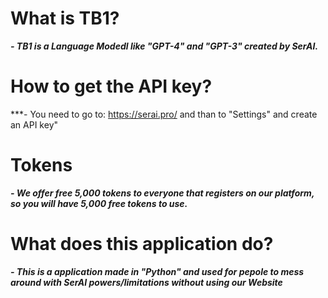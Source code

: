 # What is TB1?

***- TB1 is a Language Modedl like "GPT-4" and "GPT-3" created by SerAI.***

# How to get the API key?
***- You need to go to: https://serai.pro/ and than to "Settings" and create an API key"

# Tokens
***- We offer free 5,000 tokens to everyone that registers on our platform, so you will have 5,000 free tokens to use.***

# What does this application do?

***- This is a application made in "Python" and used for pepole to mess around with SerAI powers/limitations without using our Website***
